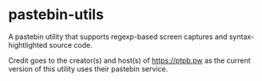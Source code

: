 # pastebin-utils
A pastebin utility that supports regexp-based screen captures and syntax-hightlighted source code.

Credit goes to the creator(s) and host(s) of https://ptpb.pw as the current version of this utility uses their pastebin service.
